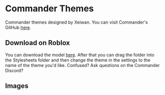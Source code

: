 # Commander Themes
Commander themes designed by Xeiwan. You can visit Commander's GitHub [here](https://github.com/va1kio/commander).

## Download on Roblox
You can download the model [here](https://github.com/va1kio/commander). After that you can drag the folder into the Stylesheets folder and then change the theme in the settings to the name of the theme you'd like. Confused? Ask questions on the Commander Discord?

## Images
